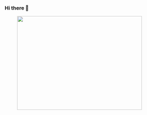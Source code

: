 ### Hi there 👋

<figure>
  <img width="400px" height="300px" src="https://wakatime.com/share/@d4dbe5d2-1ebd-4616-99ca-e16b35774374/f0ff7b9b-ddbd-4eda-9cc4-e424410b3a22.svg" />
</figure>

<!--
**gusribeiro/gusribeiro** is a ✨ _special_ ✨ repository because its `README.md` (this file) appears on your GitHub profile.

Here are some ideas to get you started:

- 🔭 I’m currently working on ...
- 🌱 I’m currently learning ...
- 👯 I’m looking to collaborate on ...
- 🤔 I’m looking for help with ...
- 💬 Ask me about ...
- 📫 How to reach me: ...
- 😄 Pronouns: ...
- ⚡ Fun fact: ...
-->
